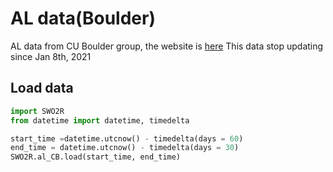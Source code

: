# AL data(Boulder)

AL data from CU Boulder group, the website is [here](http://lasp.colorado.edu/space_weather/dsttemerin/dsttemerin.html)
This data stop updating since Jan 8th, 2021

## Load data
```python
import SWO2R
from datetime import datetime, timedelta

start_time =datetime.utcnow() - timedelta(days = 60)
end_time = datetime.utcnow() - timedelta(days = 30)
SWO2R.al_CB.load(start_time, end_time)
```
